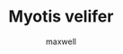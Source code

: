 ---
layout: post
author: maxwell
title: Myotis velifer
description: 
tags: []
image: 
  feature: 
  credit: 
  creditlink: 
permalink: myotis-velifer
---